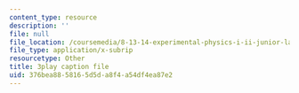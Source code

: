 ```yaml
---
content_type: resource
description: ''
file: null
file_location: /coursemedia/8-13-14-experimental-physics-i-ii-junior-lab-fall-2016-spring-2017/376bea8858165d5da8f4a54df4ea87e2_uyZkD_6fd9c.vtt
file_type: application/x-subrip
resourcetype: Other
title: 3play caption file
uid: 376bea88-5816-5d5d-a8f4-a54df4ea87e2
---
```

